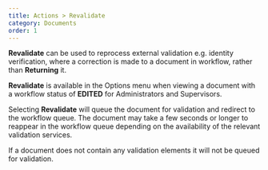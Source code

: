 ```yaml
---
title: Actions > Revalidate
category: Documents
order: 1
---
```


**Revalidate** can be used to reprocess external validation e.g. identity verification, where a correction is made to a document in workflow, rather than **Returning** it.

**Revalidate** is available in the Options menu when viewing a document with a workflow status of **EDITED** for Administrators and Supervisors.

Selecting **Revalidate** will queue the document for validation and redirect to the workflow queue. The document may take a few seconds or longer to reappear in the workflow queue depending on the availability of the relevant validation services.

If a document does not contain any validation elements it will not be queued for validation.